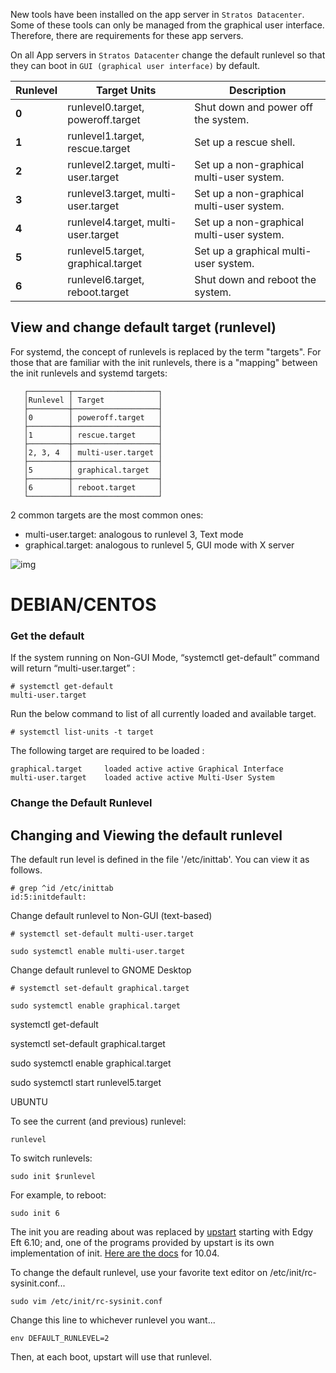 New tools have been installed on the app server in `Stratos Datacenter`. Some of these tools can only be managed from the graphical user interface. Therefore, there are requirements for these app servers.





On all App servers in `Stratos Datacenter` change the default runlevel so that they can boot in `GUI (graphical user interface)` by default.



| **Runlevel** | **Target Units**                    | **Description**                           |
| ------------ | ----------------------------------- | ----------------------------------------- |
| **0**        | runlevel0.target, poweroff.target   | Shut down and power off the system.       |
| **1**        | runlevel1.target, rescue.target     | Set up a rescue shell.                    |
| **2**        | runlevel2.target, multi-user.target | Set up a non-graphical multi-user system. |
| **3**        | runlevel3.target, multi-user.target | Set up a non-graphical multi-user system. |
| **4**        | runlevel4.target, multi-user.target | Set up a non-graphical multi-user system. |
| **5**        | runlevel5.target, graphical.target  | Set up a graphical multi-user system.     |
| **6**        | runlevel6.target, reboot.target     | Shut down and reboot the system.          |

## View and change default target (runlevel)

For systemd, the concept of runlevels is replaced by the term "targets". For those that are familiar with the init runlevels, there is a "mapping" between the init runlevels and systemd targets:

```
   ┌─────────┬───────────────────┐
   │Runlevel │ Target            │
   ├─────────┼───────────────────┤
   │0        │ poweroff.target   │
   ├─────────┼───────────────────┤
   │1        │ rescue.target     │
   ├─────────┼───────────────────┤
   │2, 3, 4  │ multi-user.target │
   ├─────────┼───────────────────┤
   │5        │ graphical.target  │
   ├─────────┼───────────────────┤
   │6        │ reboot.target     │
   └─────────┴───────────────────┘
```

2 common targets are the most common ones:

- multi-user.target: analogous to runlevel 3, Text mode
- graphical.target: analogous to runlevel 5, GUI mode with X server

![img](https://www.systutorials.com/wp/files/2015/12/Systemd-components-630x354.png)



# DEBIAN/CENTOS

### Get the default

If the system running on Non-GUI Mode, “systemctl get-default” command will return “multi-user.target” :

```
# systemctl get-default
multi-user.target
```



Run the below command to list of all currently loaded and available target.

```
# systemctl list-units -t target
```



 The following target are required to be loaded :

```
graphical.target     loaded active active Graphical Interface
multi-user.target    loaded active active Multi-User System
```



### Change the Default Runlevel

##  Changing and Viewing the default runlevel

The default run level is defined in the file '/etc/inittab'. You can view it as follows.

```
# grep ^id /etc/inittab
id:5:initdefault:
```

Change default runlevel to Non-GUI (text-based) 

```
# systemctl set-default multi-user.target
```

```sudo systemctl enable multi-user.target```

Change default runlevel to GNOME Desktop

```
# systemctl set-default graphical.target
```



```
sudo systemctl enable graphical.target
```

systemctl get-default

systemctl set-default graphical.target

sudo systemctl enable graphical.target



sudo systemctl start runlevel5.target



UBUNTU



To see the current (and previous) runlevel:

```
runlevel
```

To switch runlevels:

```
sudo init $runlevel
```

For example, to reboot:

```
sudo init 6
```

The init you are reading about was replaced by [upstart](http://upstart.ubuntu.com/) starting with Edgy Eft 6.10; and, one of the programs provided by upstart is its own implementation of init. [Here are the docs](https://help.ubuntu.com/10.04/) for 10.04.

To change the default runlevel, use your favorite text editor on /etc/init/rc-sysinit.conf...

```
sudo vim /etc/init/rc-sysinit.conf
```

Change this line to whichever runlevel you want...

```
env DEFAULT_RUNLEVEL=2
```

Then, at each boot, upstart will use that runlevel.